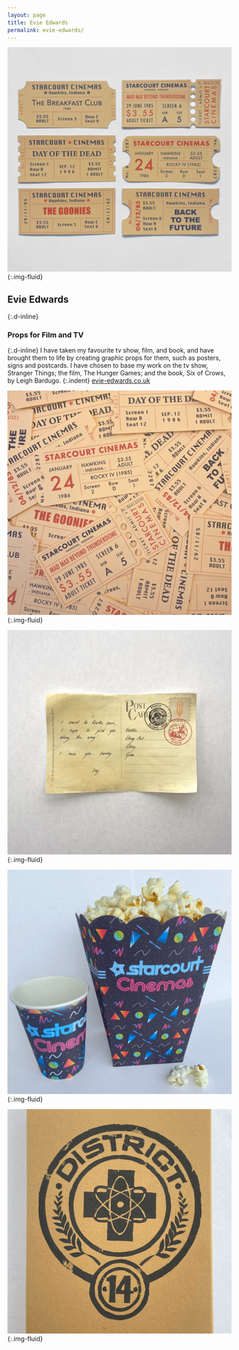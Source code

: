 ```yaml
---
layout: page
title: Evie Edwards
permalink: evie-edwards/
---
```

![Mock-up photograph, 6 cinema ticket prop designs](../images/evie_edwards_01.jpg "Prop designs"){:.img-fluid}
## Evie Edwards
{:.d-inline}
### Props for Film and TV
{:.d-inline}
I have taken my favourite tv show, film, and book, and have brought them to life by creating graphic props for them, such as posters, signs and postcards. I have chosen to base my work on the tv show, Stranger Things; the film, The Hunger Games; and the book, Six of Crows, by Leigh Bardugo.
{:.indent}
[evie-edwards.co.uk](https://evie-edwards.co.uk)

![Mock-up photograph, lots of cinema ticket designs](../images/evie_edwards_02.jpg "Prop designs"){:.img-fluid}

![Mock-up photograph, postcard prop design](../images/evie_edwards_03.jpg "Prop designs"){:.img-fluid}

![Mock-up photograph, cinema pop corn and drinks packaging prop designs](../images/evie_edwards_04.jpg "Prop designs"){:.img-fluid}

![Mock-up photograph, poster prop designs](../images/evie_edwards_05.jpg "Prop designs"){:.img-fluid}
